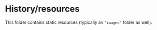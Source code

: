 # History/resources

This folder contains static resources (typically an `"images"` folder as well).
